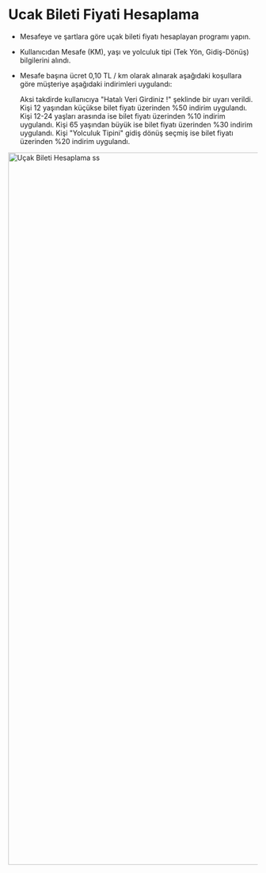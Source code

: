 # Ucak Bileti Fiyati Hesaplama

- Mesafeye ve şartlara göre uçak bileti fiyatı hesaplayan programı yapın. 
- Kullanıcıdan Mesafe (KM), yaşı ve yolculuk tipi (Tek Yön, Gidiş-Dönüş) bilgilerini alındı.
- Mesafe başına ücret 0,10 TL / km olarak alınarak aşağıdaki koşullara göre müşteriye aşağıdaki indirimleri uygulandı:

   Aksi takdirde kullanıcıya "Hatalı Veri Girdiniz !" şeklinde bir uyarı verildi.
   Kişi 12 yaşından küçükse bilet fiyatı üzerinden %50 indirim uygulandı.
   Kişi 12-24 yaşları arasında ise bilet fiyatı üzerinden %10 indirim uygulandı.
   Kişi 65 yaşından büyük ise bilet fiyatı üzerinden %30 indirim uygulandı.
   Kişi "Yolculuk Tipini" gidiş dönüş seçmiş ise bilet fiyatı üzerinden %20 indirim uygulandı.
<img width="1440" alt="Uçak Bileti Hesaplama ss" src="https://github.com/suleymankayir/Hafta-1/assets/105708213/a6c00088-e2a5-4d26-95ff-bb82c10ac2fd">
